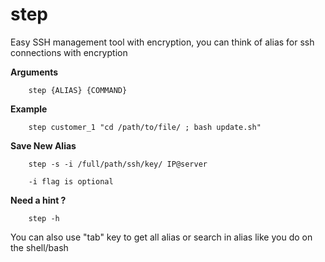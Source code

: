 # step
Easy SSH management tool with encryption, you can think of alias for ssh connections with encryption

**Arguments**

````shell
    step {ALIAS} {COMMAND}
````

**Example**

````shell
    step customer_1 "cd /path/to/file/ ; bash update.sh"
````

**Save New Alias**

````shell
    step -s -i /full/path/ssh/key/ IP@server
````
````shell
    -i flag is optional
````

**Need a hint ?**
````shell
    step -h
````

You can also use "tab" key to get all alias or search in alias like you do on the shell/bash